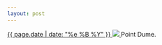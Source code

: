 ```yaml
---
layout: post
---
```


<p>
  <a href="/316">
    <time>{{ page.date | date: "%e %B %Y" }}</time>
    <img src="https://s3.amazonaws.com/life.aaronjgreenberg.com/316.jpg">
  </a>
  Point Dume.
</p>
